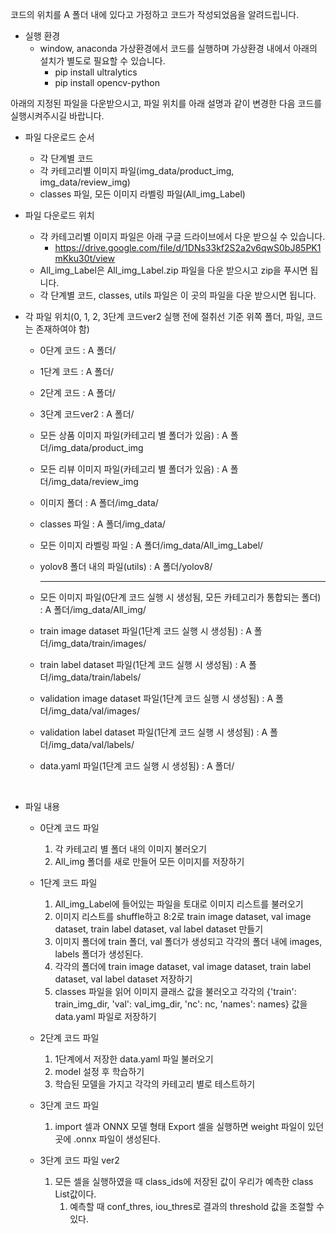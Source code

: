 코드의 위치를 A 폴더 내에 있다고 가정하고 코드가 작성되었음을 알려드립니다.<br>
* 실행 환경
   * window, anaconda 가상환경에서 코드를 실행하며 가상환경 내에서 아래의 설치가 별도로 필요할 수 있습니다.
      * pip install ultralytics
      * pip install opencv-python

아래의 지정된 파일을 다운받으시고, 파일 위치를 아래 설명과 같이 변경한 다음 코드를 실행시켜주시길 바랍니다. 

* 파일 다운로드 순서
  * 각 단계별 코드
  * 각 카테고리별 이미지 파일(img_data/product_img, img_data/review_img)
  * classes 파일, 모든 이미지 라벨링 파일(All_img_Label)
    
* 파일 다운로드 위치
  * 각 카테고리별 이미지 파일은 아래 구글 드라이브에서 다운 받으실 수 있습니다.<br>
    * https://drive.google.com/file/d/1DNs33kf2S2a2v6qwS0bJ85PK1mKku30t/view
  * All_img_Label은 All_img_Label.zip 파일을 다운 받으시고 zip을 푸시면 됩니다.
  * 각 단계별 코드, classes, utils 파일은 이 곳의 파일을 다운 받으시면 됩니다.


* 각 파일 위치(0, 1, 2, 3단계 코드ver2 실행 전에 절취선 기준 위쪽 폴더, 파일, 코드는 존재하여야 함)
  * 0단계 코드 : A 폴더/
  * 1단계 코드 : A 폴더/
  * 2단계 코드 : A 폴더/
  * 3단계 코드ver2 : A 폴더/
  * 모든 상품 이미지 파일(카테고리 별 폴더가 있음) : A 폴더/img_data/product_img
  * 모든 리뷰 이미지 파일(카테고리 별 폴더가 있음) : A 폴더/img_data/review_img
  * 이미지 폴더 : A 폴더/img_data/
  * classes 파일 : A 폴더/img_data/
  * 모든 이미지 라벨링 파일 : A 폴더/img_data/All_img_Label/
  * yolov8 폴더 내의 파일(utils) : A 폴더/yolov8/
    
    ---------------------------------------------------------------------------------------------------
  * 모든 이미지 파일(0단계 코드 실행 시 생성됨, 모든 카테고리가 통합되는 폴더) : A 폴더/img_data/All_img/
  * train image dataset 파일(1단계 코드 실행 시 생성됨) : A 폴더/img_data/train/images/
  * train label dataset 파일(1단계 코드 실행 시 생성됨) : A 폴더/img_data/train/labels/
  * validation image dataset 파일(1단계 코드 실행 시 생성됨) : A 폴더/img_data/val/images/
  * validation label dataset 파일(1단계 코드 실행 시 생성됨) : A 폴더/img_data/val/labels/
  * data.yaml 파일(1단계 코드 실행 시 생성됨) : A 폴더/
<br>

* 파일 내용
  * 0단계 코드 파일
    1. 각 카테고리 별 폴더 내의 이미지 불러오기
    2. All_img 폴더를 새로 만들어 모든 이미지를 저장하기
   
  * 1단계 코드 파일
    1. All_img_Label에 들어있는 파일을 토대로 이미지 리스트를 불러오기
    2. 이미지 리스트를 shuffle하고 8:2로 train image dataset, val image dataset, train label dataset, val label dataset 만들기
    3. 이미지 폴더에 train 폴더, val 폴더가 생성되고 각각의 폴더 내에 images, labels 폴더가 생성된다.
    4. 각각의 폴더에 train image dataset, val image dataset, train label dataset, val label dataset 저장하기
    5. classes 파일을 읽어 이미지 클래스 값을 불러오고 각각의  {'train': train_img_dir, 'val': val_img_dir, 'nc': nc, 'names': names} 값을 data.yaml 파일로 저장하기
  
  * 2단계 코드 파일
    1. 1단계에서 저장한 data.yaml 파일 불러오기
    2. model 설정 후 학습하기
    3. 학습된 모델을 가지고 각각의 카테고리 별로 테스트하기
   
  * 3단계 코드 파일
    1. import 셀과 ONNX 모델 형태 Export 셀을 실행하면 weight 파일이 있던 곳에 .onnx 파일이 생성된다.
  * 3단계 코드 파일 ver2
    1. 모든 셀을 실행하였을 때 class_ids에 저장된 값이 우리가 예측한 class List값이다.
       1. 예측할 때 conf_thres, iou_thres로 결과의 threshold 값을 조절할 수 있다.

   
